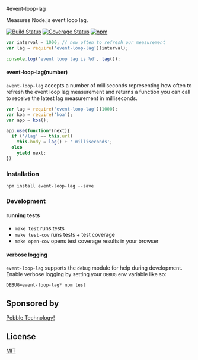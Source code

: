 #event-loop-lag

Measures Node.js event loop lag.

[![Build Status](https://travis-ci.org/pebble/event-loop-lag.svg?branch=master)](https://travis-ci.org/pebble/event-loop-lag)
[![Coverage Status](https://img.shields.io/coveralls/pebble/event-loop-lag.svg)](https://coveralls.io/r/pebble/event-loop-lag)
[![npm](http://img.shields.io/npm/v/event-loop-lag.svg)](https://www.npmjs.org/package/event-loop-lag)

```js
var interval = 1000; // how often to refresh our measurement
var lag = require('event-loop-lag')(interval);

console.log('event loop lag is %d', lag());
```

#### event-loop-lag(number)

`event-loop-lag` accepts a number of milliseconds representing how
often to refresh the event loop lag measurement and returns a function
you can call to receive the latest lag measurement in milliseconds.

```js
var lag = require('event-loop-lag')(1000);
var koa = require('koa');
var app = koa();

app.use(function*(next){
  if ('/lag' == this.url)
    this.body = lag() + ' milliseconds';
  else
    yield next;
})
```

### Installation

```
npm install event-loop-lag --save
```

### Development

#### running tests

- `make test` runs tests
- `make test-cov` runs tests + test coverage
- `make open-cov` opens test coverage results in your browser

#### verbose logging

`event-loop-lag` supports the `debug` module for help during development.
Enable verbose logging by setting your `DEBUG` env variable like so:

```
DEBUG=event-loop-lag* npm test
```

## Sponsored by

[Pebble Technology!](https://getpebble.com)

## License

[MIT](https://github.com/pebble/event-loop-lag/blob/master/LICENSE)
